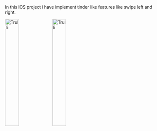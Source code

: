 In this IOS project i have implement tinder like features like swipe left and right.

<img src="https://user-images.githubusercontent.com/19229631/117088985-1a7fab80-ad22-11eb-8463-61841b129351.PNG" alt="Trulli" width="30%" height="auto">
<img src="https://user-images.githubusercontent.com/19229631/117089240-e48ef700-ad22-11eb-8ed6-26e9101c505c.PNG" alt="Trulli" width="30%" height="auto">
